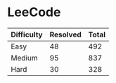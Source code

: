 # LeeCode

| Difficulty | Resolved | Total |
| :--------- | :------- | :---- |
| Easy       | 48       | 492   |
| Medium     | 95       | 837   |
| Hard       | 30       | 328   |
